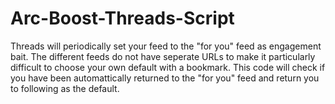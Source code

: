# Arc-Boost-Threads-Script
Threads will periodically set your feed to the "for you" feed as engagement bait. The different feeds do not have seperate URLs to make it particularly difficult to choose your own default with a bookmark. This code will check if you have been automattically returned to the "for you" feed and return you to following as the default.
